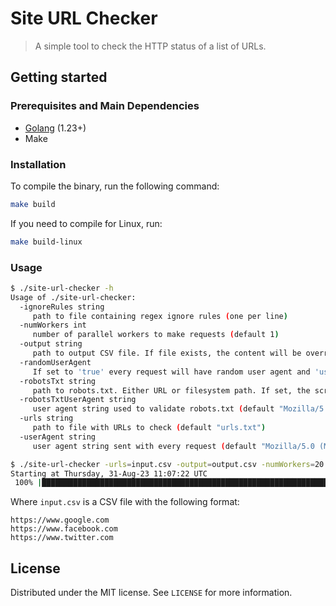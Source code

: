# Site URL Checker

> A simple tool to check the HTTP status of a list of URLs.

## Getting started

### Prerequisites and Main Dependencies

- [Golang](https://go.dev/) (1.23+)
- Make

### Installation

To compile the binary, run the following command:

```bash
make build
```

If you need to compile for Linux, run:

```bash
make build-linux
```

### Usage

```bash
$ ./site-url-checker -h
Usage of ./site-url-checker:
  -ignoreRules string
     path to file containing regex ignore rules (one per line)
  -numWorkers int
     number of parallel workers to make requests (default 1)
  -output string
     path to output CSV file. If file exists, the content will be overridden (default "output.csv")
  -randomUserAgent
     If set to 'true' every request will have random user agent and 'userAgentString' flag will be ignored
  -robotsTxt string
     path to robots.txt. Either URL or filesystem path. If set, the script will check if the URL is allowed to be crawled
  -robotsTxtUserAgent string
     user agent string used to validate robots.txt (default "Mozilla/5.0 (Macintosh; Intel Mac OS X 10.15; rv:109.0) Gecko/20100101 Firefox/109.0")
  -urls string
     path to file with URLs to check (default "urls.txt")
  -userAgent string
     user agent string sent with every request (default "Mozilla/5.0 (Macintosh; Intel Mac OS X 10.15; rv:109.0) Gecko/20100101 Firefox/109.0")
```

```bash
$ ./site-url-checker -urls=input.csv -output=output.csv -numWorkers=20 -userAgent="Mozilla/5.0 (Macintosh; Intel Mac OS X 10.15; rv:109.0) Gecko/20100101 Firefox/109.0"
Starting at Thursday, 31-Aug-23 11:07:22 UTC
 100% |███████████████████████████████████████████████████████████████████████████████| (156/156, 19 it/s)
```

Where `input.csv` is a CSV file with the following format:

```csv
https://www.google.com
https://www.facebook.com
https://www.twitter.com
```

## License

Distributed under the MIT license. See ``LICENSE`` for more information.

